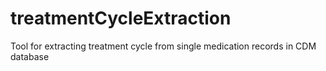 # treatmentCycleExtraction
Tool for extracting treatment cycle from single medication records in CDM database
